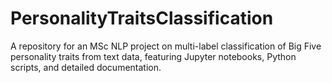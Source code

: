 # PersonalityTraitsClassification
A repository for an MSc NLP project on multi-label classification of Big Five personality traits from text data, featuring Jupyter notebooks, Python scripts, and detailed documentation.
